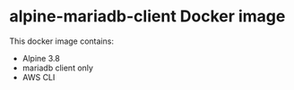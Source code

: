 # alpine-mariadb-client Docker image

This docker image contains:

- Alpine 3.8
- mariadb client only
- AWS CLI



